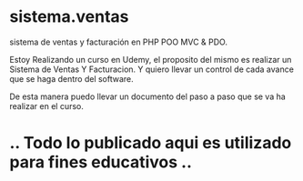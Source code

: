 # sistema.ventas
sistema de ventas y facturación en PHP POO MVC &amp; PDO.

Estoy Realizando un curso en Udemy, el proposito del mismo es realizar un Sistema de Ventas Y Facturacion. Y quiero llevar un control de cada avance que se haga dentro del software. 

De esta manera puedo llevar un documento del paso a paso que se va ha realizar en el curso.

# .. Todo lo publicado aqui es utilizado para fines educativos ..
